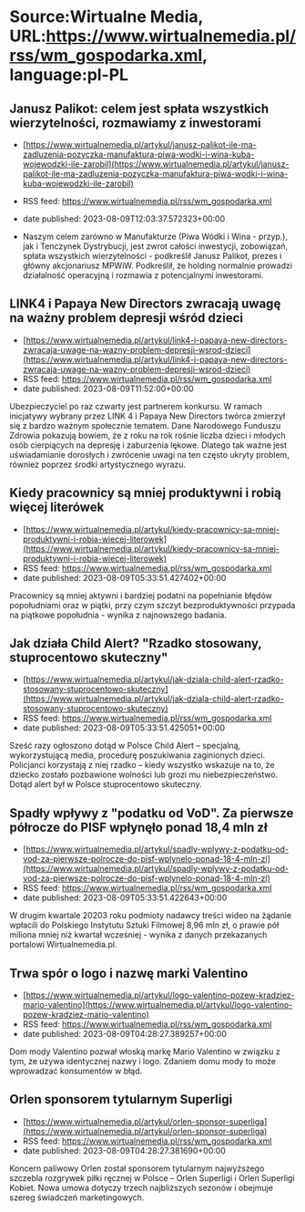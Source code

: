# Source:Wirtualne Media, URL:https://www.wirtualnemedia.pl/rss/wm_gospodarka.xml, language:pl-PL

## Janusz Palikot: celem jest spłata wszystkich wierzytelności, rozmawiamy z inwestorami
 - [https://www.wirtualnemedia.pl/artykul/janusz-palikot-ile-ma-zadluzenia-pozyczka-manufaktura-piwa-wodki-i-wina-kuba-wojewodzki-ile-zarobil](https://www.wirtualnemedia.pl/artykul/janusz-palikot-ile-ma-zadluzenia-pozyczka-manufaktura-piwa-wodki-i-wina-kuba-wojewodzki-ile-zarobil)
 - RSS feed: https://www.wirtualnemedia.pl/rss/wm_gospodarka.xml
 - date published: 2023-08-09T12:03:37.572323+00:00

- Naszym celem zarówno w Manufakturze (Piwa Wódki i Wina - przyp.), jak i Tenczynek Dystrybucji, jest zwrot całości inwestycji, zobowiązań, spłata wszystkich wierzytelności - podkreślił Janusz Palikot, prezes i główny akcjonariusz MPWiW. Podkreślił, że holding normalnie prowadzi działalność operacyjną i rozmawia z potencjalnymi inwestorami.

## LINK4 i Papaya New Directors zwracają uwagę na ważny problem depresji wśród dzieci
 - [https://www.wirtualnemedia.pl/artykul/link4-i-papaya-new-directors-zwracaja-uwage-na-wazny-problem-depresji-wsrod-dzieci](https://www.wirtualnemedia.pl/artykul/link4-i-papaya-new-directors-zwracaja-uwage-na-wazny-problem-depresji-wsrod-dzieci)
 - RSS feed: https://www.wirtualnemedia.pl/rss/wm_gospodarka.xml
 - date published: 2023-08-09T11:52:00+00:00

Ubezpieczyciel po raz czwarty jest partnerem konkursu. W ramach inicjatywy wybrany przez LINK 4 i Papaya New Directors twórca zmierzył się z bardzo ważnym społecznie tematem. Dane Narodowego Funduszu Zdrowia pokazują bowiem, że z roku na rok rośnie liczba dzieci i młodych osób cierpiących na depresję i zaburzenia lękowe. Dlatego tak ważne jest uświadamianie dorosłych i zwrócenie uwagi na ten często ukryty problem, również poprzez środki artystycznego wyrazu.

## Kiedy pracownicy są mniej produktywni i robią więcej literówek
 - [https://www.wirtualnemedia.pl/artykul/kiedy-pracownicy-sa-mniej-produktywni-i-robia-wiecej-literowek](https://www.wirtualnemedia.pl/artykul/kiedy-pracownicy-sa-mniej-produktywni-i-robia-wiecej-literowek)
 - RSS feed: https://www.wirtualnemedia.pl/rss/wm_gospodarka.xml
 - date published: 2023-08-09T05:33:51.427402+00:00

Pracownicy są mniej aktywni i bardziej podatni na popełnianie błędów popołudniami oraz w piątki, przy czym szczyt bezproduktywności przypada na piątkowe popołudnia - wynika z najnowszego badania.

## Jak działa Child Alert? "Rzadko stosowany, stuprocentowo skuteczny"
 - [https://www.wirtualnemedia.pl/artykul/jak-dziala-child-alert-rzadko-stosowany-stuprocentowo-skuteczny](https://www.wirtualnemedia.pl/artykul/jak-dziala-child-alert-rzadko-stosowany-stuprocentowo-skuteczny)
 - RSS feed: https://www.wirtualnemedia.pl/rss/wm_gospodarka.xml
 - date published: 2023-08-09T05:33:51.425051+00:00

Sześć razy ogłoszono dotąd w Polsce Child Alert – specjalną, wykorzystującą media, procedurę poszukiwania zaginionych dzieci. Policjanci korzystają z niej rzadko – kiedy wszystko wskazuje na to, że dziecko zostało pozbawione wolności lub grozi mu niebezpieczeństwo. Dotąd alert był w Polsce stuprocentowo skuteczny.

## Spadły wpływy z "podatku od VoD". Za pierwsze półrocze do PISF wpłynęło ponad 18,4 mln zł
 - [https://www.wirtualnemedia.pl/artykul/spadly-wplywy-z-podatku-od-vod-za-pierwsze-polrocze-do-pisf-wplynelo-ponad-18-4-mln-zl](https://www.wirtualnemedia.pl/artykul/spadly-wplywy-z-podatku-od-vod-za-pierwsze-polrocze-do-pisf-wplynelo-ponad-18-4-mln-zl)
 - RSS feed: https://www.wirtualnemedia.pl/rss/wm_gospodarka.xml
 - date published: 2023-08-09T05:33:51.422643+00:00

W drugim kwartale 20203 roku podmioty nadawcy treści wideo na żądanie wpłacili do Polskiego Instytutu Sztuki Filmowej 8,96 mln zł, o prawie pół miliona mniej niż kwartał wcześniej - wynika z danych przekazanych portalowi Wirtualnemedia.pl.

## Trwa spór o logo i nazwę marki Valentino
 - [https://www.wirtualnemedia.pl/artykul/logo-valentino-pozew-kradziez-mario-valentino](https://www.wirtualnemedia.pl/artykul/logo-valentino-pozew-kradziez-mario-valentino)
 - RSS feed: https://www.wirtualnemedia.pl/rss/wm_gospodarka.xml
 - date published: 2023-08-09T04:28:27.389257+00:00

Dom mody Valentino pozwał włoską markę Mario Valentino w związku z tym, że używa identycznej nazwy i logo. Zdaniem domu mody to może wprowadzać konsumentów w błąd.

## Orlen sponsorem tytularnym Superligi
 - [https://www.wirtualnemedia.pl/artykul/orlen-sponsor-superliga](https://www.wirtualnemedia.pl/artykul/orlen-sponsor-superliga)
 - RSS feed: https://www.wirtualnemedia.pl/rss/wm_gospodarka.xml
 - date published: 2023-08-09T04:28:27.381690+00:00

Koncern paliwowy Orlen został sponsorem tytularnym najwyższego szczebla rozgrywek piłki ręcznej w Polsce – Orlen Superligi i Orlen Superligi Kobiet. Nowa umowa dotyczy trzech najbliższych sezonów i obejmuje szereg świadczeń marketingowych.

